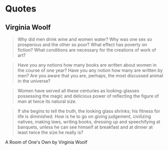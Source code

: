 # Quotes

## Virginia Woolf

> Why did men drink wine and women water? Why was one sex so prosperous and the other so poor? What effect has poverty on fiction? What conditions are necessary for the creations of work of art?

> Have you any notions how many books are written about women in the course of one year? Have you any notion how many are written by men? Are you aware that you are, perhaps, the most discussed animal in the universe?

> Women have served all these centuries as looking-glasses possessing the magic and delicious power of reflecting the figure of man at twice its natural size.

> If she begins to tell the truth, the looking glass shrinks; his fitness for life is diminished. How is he to go on giving judgement, civilizing natives, making laws, writing books, dressing up and speechifying at banquets, unless he can see himself at breakfast and at dinner at least twice the size he really is?

A Room of One's Own by Virginia Woolf
